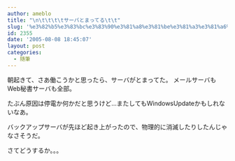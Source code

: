 ```yaml
---
author: ameblo
title: "\n\t\t\t\tサーバとまってる\t\t"
slug: '%e3%82%b5%e3%83%bc%e3%83%90%e3%81%a8%e3%81%be%e3%81%a3%e3%81%a6%e3%82%8b'
id: 2355
date: '2005-08-08 18:45:07'
layout: post
categories:
  - 随筆
---
```


朝起きて、さあ働こうかと思ったら、サーバがとまってた。 メールサーバもWeb秘書サーバも全部。

たぶん原因は停電か何かだと思うけど…またしてもWindowsUpdateかもしれないなあ。

バックアップサーバが先ほど起き上がったので、物理的に消滅したりしたんじゃなさそうだ。

さてどうするか。。。
